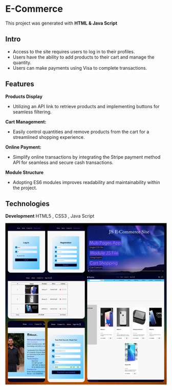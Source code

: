 
# E-Commerce


This project was generated with **HTML & Java Script**
  
 ## Intro
 - Access to the site requires users to log in to their profiles.
 - Users have the ability to add products to their cart and manage the quantity.
 - Users can make payments using Visa to complete transactions.
## Features
**Products Display**
- Utilizing an API link to retrieve products and implementing buttons for seamless filtering.

**Cart Management:**
- Easily control quantities and remove products from the cart for a streamlined shopping experience.

**Online Payment:**
- Simplify online transactions by integrating the Stripe payment method API for seamless and secure cash transactions.

**Module Structure**
- Adopting ES6 modules improves readability and maintainability within the project.

## Technologies

**Development** HTML5 , CSS3 , Java Script


![Demo](/Demo.png "Desktop Demo")

